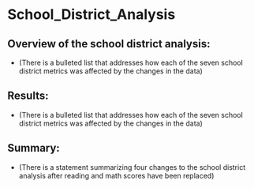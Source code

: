 # School_District_Analysis

## Overview of the school district analysis:
* (There is a bulleted list that addresses how each of the seven school district metrics was affected by the changes in the data)

## Results:
* (There is a bulleted list that addresses how each of the seven school district metrics was affected by the changes in the data)

## Summary:
* (There is a statement summarizing four changes to the school district analysis after reading and math scores have been replaced)
